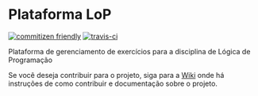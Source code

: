 # Plataforma LoP

[![commitizen friendly](https://img.shields.io/badge/commitizen-friendly-brightgreen.svg)](https://commitizen.github.io/cz-cli/)
[![travis-ci](https://img.shields.io/travis/lar-ect/plataforma-lop.svg)](https://travis-ci.org/)

Plataforma de gerenciamento de exercícios para a disciplina de Lógica de Programação

Se você deseja contribuir para o projeto, siga para a [Wiki](https://github.com/lar-ect/plataforma-lop) onde há instruções de como contribuir e documentação sobre o projeto.

<!--Acesso: [https://lar-ect.github.io/lop-web/](https://lar-ect.github.io/lop-web/)-->
